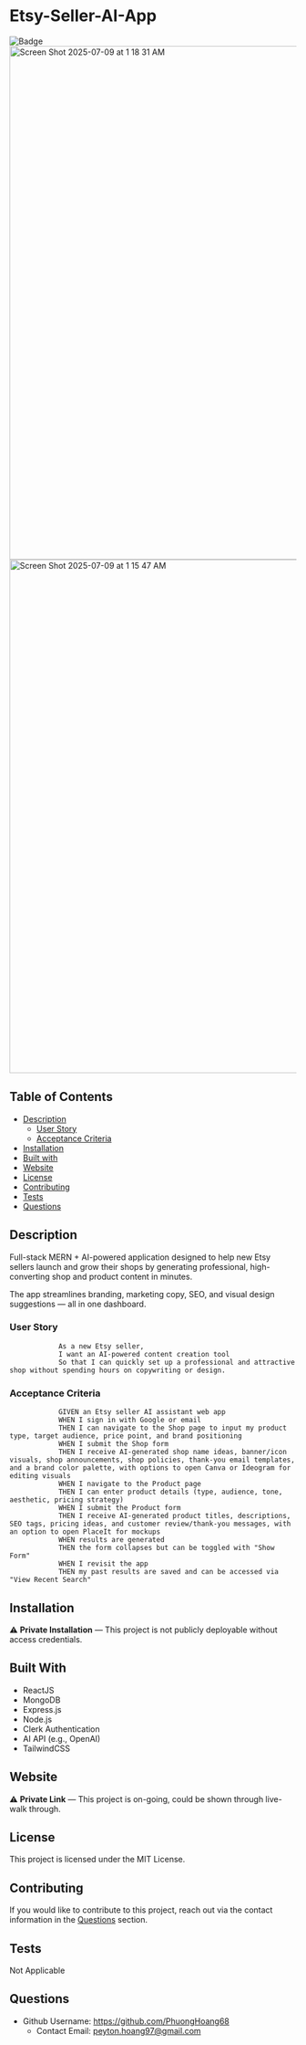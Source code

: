 # Etsy-Seller-AI-App

![Badge](https://img.shields.io/badge/License-MIT-lightblue.svg)
<img width="1440" height="900" alt="Screen Shot 2025-07-09 at 1 18 31 AM" src="https://github.com/user-attachments/assets/f4e79828-3394-4375-9eed-4a05be76e522" />
<img width="1440" height="900" alt="Screen Shot 2025-07-09 at 1 15 47 AM" src="https://github.com/user-attachments/assets/fea1e03c-61ab-4390-9908-9a89c245c227" />




## Table of Contents

- [Description](#description)
    - [User Story](#user-story)
    - [Acceptance Criteria](#acceptance-criteria)
- [Installation](#installation)
- [Built with](#built-with)
- [Website](#website)
- [License](#license)
- [Contributing](#contributing)
- [Tests](#tests)
- [Questions](#questions)

## Description

Full-stack MERN + AI-powered application designed to help new Etsy sellers launch and grow their shops by generating professional, high-converting shop and product content in minutes.

The app streamlines branding, marketing copy, SEO, and visual design suggestions — all in one dashboard.

### User Story
                As a new Etsy seller, 
                I want an AI-powered content creation tool 
                So that I can quickly set up a professional and attractive shop without spending hours on copywriting or design.

### Acceptance Criteria
                GIVEN an Etsy seller AI assistant web app
                WHEN I sign in with Google or email
                THEN I can navigate to the Shop page to input my product type, target audience, price point, and brand positioning
                WHEN I submit the Shop form
                THEN I receive AI-generated shop name ideas, banner/icon visuals, shop announcements, shop policies, thank-you email templates, and a brand color palette, with options to open Canva or Ideogram for editing visuals
                WHEN I navigate to the Product page
                THEN I can enter product details (type, audience, tone, aesthetic, pricing strategy)
                WHEN I submit the Product form
                THEN I receive AI-generated product titles, descriptions, SEO tags, pricing ideas, and customer review/thank-you messages, with an option to open PlaceIt for mockups
                WHEN results are generated
                THEN the form collapses but can be toggled with "Show Form"
                WHEN I revisit the app
                THEN my past results are saved and can be accessed via "View Recent Search"

## Installation

⚠️ **Private Installation** — This project is not publicly deployable without access credentials.


## Built With

- ReactJS  
- MongoDB  
- Express.js  
- Node.js  
- Clerk Authentication  
- AI API (e.g., OpenAI)  
- TailwindCSS  

## Website

⚠️ **Private Link** — This project is on-going, could be shown through live-walk through.

## License

This project is licensed under the MIT License.

## Contributing

If you would like to contribute to this project, reach out via the contact information in the [Questions](#questions) section.  

## Tests

Not Applicable

## Questions

- Github Username: https://github.com/PhuongHoang68
  - Contact Email: peyton.hoang97@gmail.com

